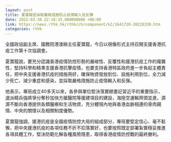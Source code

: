 ```yaml
---
layout: post
title: 夏寶龍促採取嚴格措施防止疫情輸入及反彈　
date: 2022-03-30 22:18:15.000000000 +08:00
link: https://news.rthk.hk/rthk/ch/component/k2/1641720-20220330.htm
categories: rthk
---
```


全國政協副主席、國務院港澳辦主任夏寶龍，今日以視像形式主持召開支援香港抗疫工作第十次協調會。

夏寶龍說，要充分認識香港疫情防控形勢的嚴峻性、反覆性和援港抗疫工作的複雜性，堅持科學和精準支援香港抗擊疫情，也要支持香港特區政府進一步負起主體責任，把中央支援香港抗疫的措施用好，確保物資發放到位、設施利用到位，全力減少死亡、減少重症和感染，並採取嚴格措施防止疫情輸入和反彈。

他表示，專班成立40多天以來，各參與單位堅決落實總書記習近平的重要指示，選派精兵強將爭分奪秒加快方艙醫院等援建項目的建設，海陸空運輸齊頭並進，源源不斷向香港提供各類醫療和生活物資，充分體現內地與香港血脈相連的骨肉親情、中央的關懷以及相關制度優勢。

夏寶龍強調，援港抗疫是全國疫情防控大局的組成部分，專班要堅定信心、毫不鬆懈，把中央援港抗疫的各項任務不折不扣落實好，也要按照既定部署紮實穩妥推進各項具體工作，堅決防範化解各種風險隱患，取得香港疫情防控戰的最終勝利。
